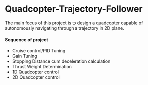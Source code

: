 # Quadcopter-Trajectory-Follower

The main focus of this project is to design a quadcopter capable of autonomously navigating through a trajectory in 2D plane.

#### Sequence of project
- Cruise control/PID Tuning
- Gain Tuning
- Stopping Distance cum deceleration calculation
- Thrust Weight Determination
- 1D Quadcopter control
- 2D Quadcopter control
